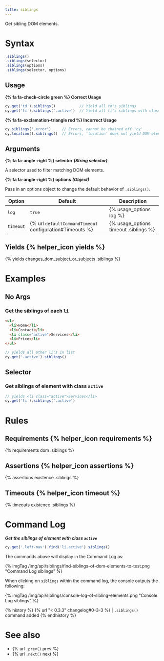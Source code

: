 ```yaml
---
title: siblings
---
```


Get sibling DOM elements.

# Syntax

```javascript
.siblings()
.siblings(selector)
.siblings(options)
.siblings(selector, options)
```

## Usage

**{% fa fa-check-circle green %} Correct Usage**

```javascript
cy.get('td').siblings()           // Yield all td's siblings
cy.get('li').siblings('.active')  // Yield all li's siblings with class '.active'
```

**{% fa fa-exclamation-triangle red %} Incorrect Usage**

```javascript
cy.siblings('.error')     // Errors, cannot be chained off 'cy'
cy.location().siblings()  // Errors, 'location' does not yield DOM element
```

## Arguments

**{% fa fa-angle-right %} selector**  ***(String selector)***

A selector used to filter matching DOM elements.

**{% fa fa-angle-right %} options**  ***(Object)***

Pass in an options object to change the default behavior of `.siblings()`.

Option | Default | Description
--- | --- | ---
`log` | `true` | {% usage_options log %}
`timeout` | {% url `defaultCommandTimeout` configuration#Timeouts %} | {% usage_options timeout .siblings %}

## Yields {% helper_icon yields %}

{% yields changes_dom_subject_or_subjects .siblings %}

# Examples

## No Args

### Get the siblings of each `li`

```html
<ul>
  <li>Home</li>
  <li>Contact</li>
  <li class="active">Services</li>
  <li>Price</li>
</ul>
```

```javascript
// yields all other li's in list
cy.get('.active').siblings()
```

## Selector

### Get siblings of element with class `active`

```javascript
// yields <li class="active">Services</li>
cy.get('li').siblings('.active')
```

# Rules

## Requirements {% helper_icon requirements %}

{% requirements dom .siblings %}

## Assertions {% helper_icon assertions %}

{% assertions existence .siblings %}

## Timeouts {% helper_icon timeout %}

{% timeouts existence .siblings %}

# Command Log

***Get the siblings of element with class `active`***

```javascript
cy.get('.left-nav').find('li.active').siblings()
```

The commands above will display in the Command Log as:

{% imgTag /img/api/siblings/find-siblings-of-dom-elements-to-test.png "Command Log siblings" %}

When clicking on `siblings` within the command log, the console outputs the following:

{% imgTag /img/api/siblings/console-log-of-sibling-elements.png "Console Log siblings" %}

{% history %}
{% url "< 0.3.3" changelog#0-3-3 %} | `.siblings()` command added
{% endhistory %}

# See also

- {% url `.prev()` prev %}
- {% url `.next()` next %}

